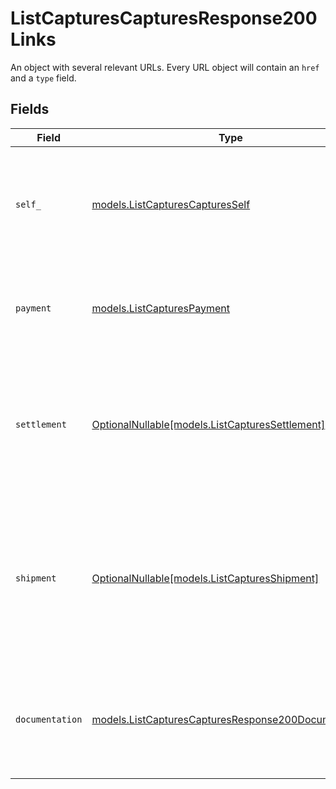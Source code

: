 # ListCapturesCapturesResponse200Links

An object with several relevant URLs. Every URL object will contain an `href` and a `type` field.


## Fields

| Field                                                                                                                                     | Type                                                                                                                                      | Required                                                                                                                                  | Description                                                                                                                               |
| ----------------------------------------------------------------------------------------------------------------------------------------- | ----------------------------------------------------------------------------------------------------------------------------------------- | ----------------------------------------------------------------------------------------------------------------------------------------- | ----------------------------------------------------------------------------------------------------------------------------------------- |
| `self_`                                                                                                                                   | [models.ListCapturesCapturesSelf](../models/listcapturescapturesself.md)                                                                  | :heavy_check_mark:                                                                                                                        | In v2 endpoints, URLs are commonly represented as objects with an `href` and `type` field.                                                |
| `payment`                                                                                                                                 | [models.ListCapturesPayment](../models/listcapturespayment.md)                                                                            | :heavy_check_mark:                                                                                                                        | The API resource URL of the [payment](get-payment) that this capture belongs to.                                                          |
| `settlement`                                                                                                                              | [OptionalNullable[models.ListCapturesSettlement]](../models/listcapturessettlement.md)                                                    | :heavy_minus_sign:                                                                                                                        | The API resource URL of the [settlement](get-settlement) this capture has been settled with. Not present if not yet settled.              |
| `shipment`                                                                                                                                | [OptionalNullable[models.ListCapturesShipment]](../models/listcapturesshipment.md)                                                        | :heavy_minus_sign:                                                                                                                        | The API resource URL of the [shipment](get-shipment) this capture is associated with. Not present if it isn't associated with a shipment. |
| `documentation`                                                                                                                           | [models.ListCapturesCapturesResponse200Documentation](../models/listcapturescapturesresponse200documentation.md)                          | :heavy_check_mark:                                                                                                                        | In v2 endpoints, URLs are commonly represented as objects with an `href` and `type` field.                                                |